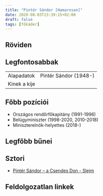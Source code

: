 ```yaml
---
title: "Pintér Sándor [Hamarosan]"
date: 2020-08-03T23:39:15+02:00
draft: false
tags: [főkáder]
---
```


## Röviden



## Legfontosabbak

|                           |                                                                    |
| :---                      | :----                                                              |
| Alapadatok                | Pintér Sándor (1948-)                                              |
| Kinek a kije              |                                                                    |

## Főbb pozíciói

- Országos rendőrfőkapitány (1991-1996)
- Belügyminiszter (1998-2020, 2010-2018)
- Miniszterelnök-helyettes (2018-)

## Legfőbb bűnei



## Sztori

- [Pintér Sándor – a Csendes Don - Slejm](https://slejm.atlatszo.hu/2016/11/19/pinter-sandor-a-csendes-don/)

## Feldolgozatlan linkek
